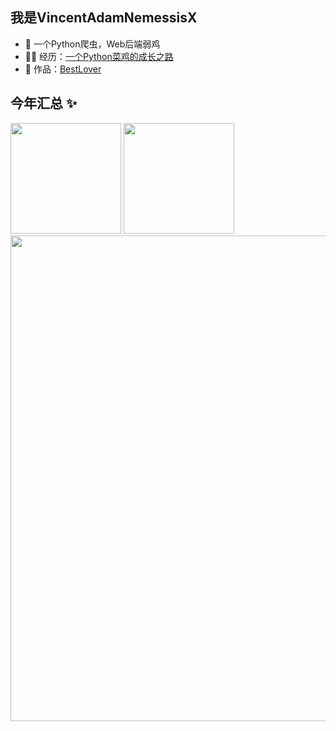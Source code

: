 ## 我是VincentAdamNemessisX

- 🐧 一个Python爬虫，Web后端弱鸡
- 👨‍💻 经历：<a href="https://vincentadamnemessis.site" target="_blank">一个Python菜鸡的成长之路</a>
- 🏡 作品：<a href="https://vincentadamnemessis.site/BestLover/" target="_blank">BestLover</a>

## 今年汇总 ✨
<img height=177px src="https://github-readme-stats.vercel.app/api?username=VincentAdamNemessisX&hide_title=true&show_icons=true&border_radius=25%&bg_color=0,73FA79,73FDFF,D783FF&theme=graywhite&locale=en" /> <img height=177px src="https://github-readme-stats.vercel.app/api/top-langs/?username=VincentAdamNemessisX&hide_title=true&hide_border=true&border_radius=25%&layout=compact&bg_color=0,D1C0E6,73FDFF,D783FF&theme=graywhite&locale=en" />
<img height=777px src="https://github-readme-stats.vercel.app/api/wakatime?username=VincentAdamNemessis" />
